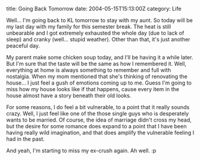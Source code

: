 title: Going Back Tomorrow
date: 2004-05-15T15:13:00Z
category: Life

Well… I'm going back to KL tomorrow to stay with my aunt. So today will be my last day with my family for this semester break. The heat is still unbearable and I got extremely exhausted the whole day (due to lack of sleep) and cranky (well… stupid weather). Other than that, it's just another peaceful day.

My parent make some chicken soup today, and I'll be having it a while later. But I'm sure that the taste will be the same as how I remembered it. Well, everything at home is always something to remember and full with nostalgia. When my mom mentioned that she's thinking of renovating the house… I just feel a gush of emotions coming up to me. Guess I'm going to miss how my house looks like if that happens, cause every item in the house almost have a story beneath their old looks.

For some reasons, I do feel a bit vulnerable, to a point that it really sounds crazy. Well, I just feel like one of the those single guys who is desperately wants to be married. Of course, the idea of marriage didn't cross my head, but the desire for some romance does expand to a point that I have been having really wild imagination, and that does amplify the vulnerable feeling I had in the past.

And yeah, I'm starting to miss my ex-crush again. Ah well. :p
